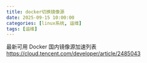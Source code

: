 ```yaml
---
title: docker切换镜像源
date: 2025-09-15 10:00:00
categories: [linux系统, 运维]
tags: [运维]
---
```



最新可用 Docker 国内镜像源加速列表
https://cloud.tencent.com/developer/article/2485043